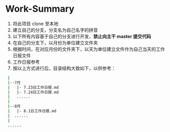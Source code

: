 # Work-Summary

1. 将此项目 clone 至本地
2. 建立自己的分支，分支名为自己名字的拼音
3. 以下所有内容基于自己的分支进行开发，**禁止向主干 master 提交代码**
4. 在自己的分支下，以月份为单位建立文件夹
5. 根据时间，在对应月份的文件夹下，以天为单位建立文件作为自己当天的工作日报文件
6. 工作日报参考
7. 按以上方式进行后，目录结构大致如下，以供参考：

```bash
 |
 |--7月
 |   |- 7.23日工作日报.md
 |   |- 7.24日工作日报.md
 |   ......
 |
 |--8月
 |   |- 8.1日工作日报.md
 |  ......
 |
 ......    
```


